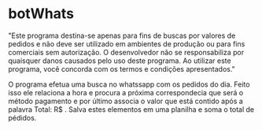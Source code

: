# botWhats

"Este programa destina-se apenas para fins de buscas por valores de pedidos e não deve ser utilizado em ambientes 
de produção ou para fins comerciais sem autorização. 
O desenvolvedor não se responsabiliza por quaisquer danos causados pelo uso deste programa. 
Ao utilizar este programa, você concorda com os termos e condições apresentados."

O programa efetua uma busca no whatssapp com os pedidos do dia. Feito isso ele relaciona a hora e procura a próxima correspondecia que será o método pagamento e 
por último associa o valor que está contido após a palavra Total: R$ . Salva estes elementos em uma planilha e soma o total de pédidos.
